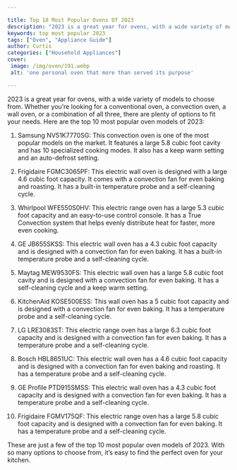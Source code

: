 ```yaml
---

title: Top 10 Most Popular Ovens Of 2023
description: "2023 is a great year for ovens, with a wide variety of models to choose from. Whether you’re looking for a conventional oven, a co...learn more"
keywords: top most popular 2023
tags: ["Oven", "Appliance Guide"]
author: Curtis
categories: ["Household Appliances"]
cover: 
 image: /img/oven/191.webp
 alt: 'one personal oven that more than served its purpose'

---
```


2023 is a great year for ovens, with a wide variety of models to choose from. Whether you’re looking for a conventional oven, a convection oven, a wall oven, or a combination of all three, there are plenty of options to fit your needs. Here are the top 10 most popular oven models of 2023:

1. Samsung NV51K7770SG: This convection oven is one of the most popular models on the market. It features a large 5.8 cubic foot cavity and has 10 specialized cooking modes. It also has a keep warm setting and an auto-defrost setting.

2. Frigidaire FGMC3065PF: This electric wall oven is designed with a large 4.6 cubic foot capacity. It comes with a convection fan for even baking and roasting. It has a built-in temperature probe and a self-cleaning cycle.

3. Whirlpool WFE550S0HV: This electric range oven has a large 5.3 cubic foot capacity and an easy-to-use control console. It has a True Convection system that helps evenly distribute heat for faster, more even cooking.

4. GE JB655SKSS: This electric wall oven has a 4.3 cubic foot capacity and is designed with a convection fan for even baking. It has a built-in temperature probe and a self-cleaning cycle.

5. Maytag MEW9530FS: This electric wall oven has a large 5.8 cubic foot cavity and is designed with a convection fan for even baking. It has a self-cleaning cycle and a keep warm setting.

6. KitchenAid KOSE500ESS: This wall oven has a 5 cubic foot capacity and is designed with a convection fan for even baking. It has a temperature probe and a self-cleaning cycle.

7. LG LRE3083ST: This electric range oven has a large 6.3 cubic foot capacity and is designed with a convection fan for even baking. It has a temperature probe and a self-cleaning cycle.

8. Bosch HBL8651UC: This electric wall oven has a 4.6 cubic foot capacity and is designed with a convection fan for even baking and roasting. It has a temperature probe and a self-cleaning cycle.

9. GE Profile PTD915SMSS: This electric wall oven has a 4.3 cubic foot capacity and is designed with a convection fan for even baking. It has a temperature probe and a self-cleaning cycle.

10. Frigidaire FGMV175QF: This electric range oven has a large 5.8 cubic foot capacity and is designed with a convection fan for even baking. It has a temperature probe and a self-cleaning cycle.

These are just a few of the top 10 most popular oven models of 2023. With so many options to choose from, it’s easy to find the perfect oven for your kitchen.
